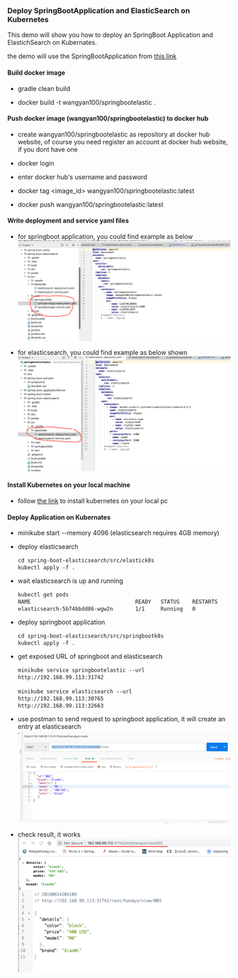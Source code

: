 ### Deploy SpringBootApplication and ElasticSearch on Kubernetes

This demo will show you how to deploy an SpringBoot Application and ElastichSearch on Kubernates.

the demo will use the SpringBootApplication from [this link](https://github.com/wangyan100/springbootexamples/tree/master/spring-boot-elasticsearch)

#### Build docker image

-  gradle clean build

-  docker build  -t wangyan100/springbootelastic . 

#### Push docker image (wangyan100/springbootelastic) to docker hub

- create wangyan100/springbootelastic as repository at docker hub website, of course you need register an account at docker hub website, if you dont have one

- docker login

- enter docker hub's username and password 

- docker tag <image_id> wangyan100/springbootelastic:latest 

- docker push wangyan100/springbootelastic:latest

#### Write deployment and service yaml files 

- for springboot application, you could find example as below 
  ![1](doc/01.png)
  
- for elasticsearch, you could find example as below shown
  ![2](doc/02.png)

#### Install Kubernetes on your local machine

- follow [the link](https://kubernetes.io/docs/tasks/tools/install-minikube/) to install kubernetes on your local pc

#### Deploy Application on Kubernates

- minikube start --memory 4096 (elasticsearch requires 4GB memory)

- deploy elasticsearch 

    ```
    cd spring-boot-elasticsearch/src/elastick8s
    kubectl apply -f . 
    ```
- wait elasticsearch is up and running 
   ```
   kubectl get pods
   NAME                                 READY   STATUS    RESTARTS   
   elasticsearch-5b74bbdd86-wgw2n       1/1     Running   0        
   ```
- deploy springboot application

    ```
    cd spring-boot-elasticsearch/src/springbootk8s
    kubectl apply -f . 
    ```
- get exposed URL of springboot and elasticsearch 

    ```
    minikube service springbootelastic --url
    http://192.168.99.113:31742
    
    minikube service elasticsearch --url
    http://192.168.99.113:30765
    http://192.168.99.113:32663
    ```
    
- use postman to send request to springboot application, it will create an entry at elasticsearch
  ![3](doc/03.png)

- check result, it works 
  ![4](doc/04.png)


 
